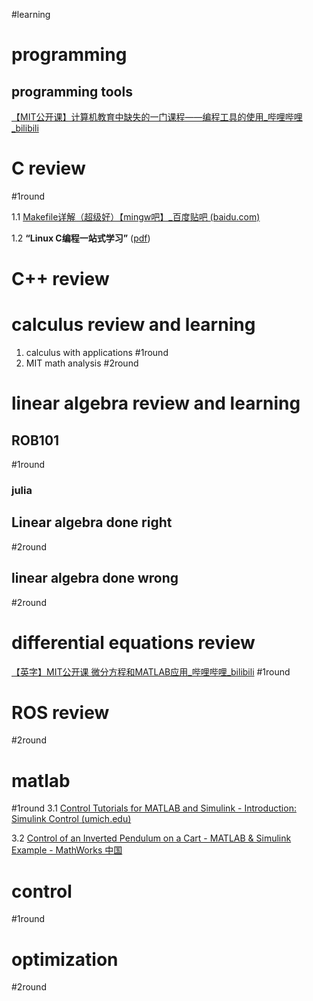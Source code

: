 #learning 
# programming 
## programming tools

[【MIT公开课】计算机教育中缺失的一门课程——编程工具的使用_哔哩哔哩_bilibili](https://www.bilibili.com/video/BV1vb4y1a7K6/?spm_id_from=333.337.search-card.all.click&vd_source=e9462c9b29bac95dc3eade97d3ef3d9d)
# C review
#1round 

1.1 [Makefile详解（超级好）【mingw吧】_百度贴吧 (baidu.com)](https://tieba.baidu.com/p/591519800?red_tag=3599360379)

1.2 **“Linux C编程一站式学习”** ([pdf](zotero://open-pdf/library/items/4IHU78F5?page=1&annotation=ZVDTE5JP))

# C++ review

# calculus review and learning
1. calculus with applications   #1round 
2. MIT math analysis   #2round

# linear algebra review and learning

##  ROB101
#1round  
### julia
## Linear algebra done right  
#2round
## linear algebra done wrong
#2round 
# differential equations review
[【英字】MIT公开课 微分方程和MATLAB应用_哔哩哔哩_bilibili](https://www.bilibili.com/video/BV17s41167Cg/?spm_id_from=333.337.search-card.all.click&vd_source=e9462c9b29bac95dc3eade97d3ef3d9d)
#1round


# ROS review
#2round 

# matlab
#1round 
3.1 [Control Tutorials for MATLAB and Simulink - Introduction: Simulink Control (umich.edu)](https://ctms.engin.umich.edu/CTMS/index.php?example=Introduction&section=SimulinkControl)

3.2 [Control of an Inverted Pendulum on a Cart - MATLAB &amp; Simulink Example - MathWorks 中国](https://ww2.mathworks.cn/help/control/ug/control-of-an-inverted-pendulum-on-a-cart.html;jsessionid=07379ddfb63edbc2088e37e07f5f)

# control
#1round 
# optimization
#2round 